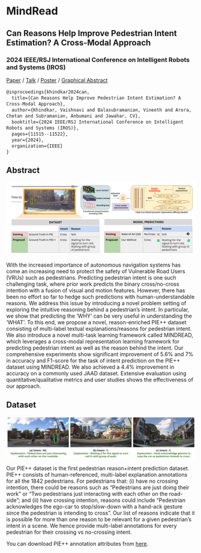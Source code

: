 # MindRead

## Can Reasons Help Improve Pedestrian Intent Estimation? A Cross-Modal Approach

### 2024 IEEE/RSJ International Conference on Intelligent Robots and Systems (IROS)

[Paper](https://arxiv.org/pdf/2411.13302) / [Talk](https://drive.google.com/file/d/1dUXsWc1RSUt869FA5SxCO9NKh2udiS2D/view) / [Poster](https://docs.google.com/presentation/d/1ji-Ibjx1E9CWN1SRykB16G0943ZITas8mvt6Jeuy7pY/edit#slide=id.g3066c511380_0_2) / [Graphical Abstract](https://docs.google.com/presentation/d/1SnMTcl4fXXl4th5M68IGkscUyqJRLebCcRyZyW5LF0A/edit#slide=id.g3066c511380_0_2)

```
@inproceedings{khindkar2024can,
  title={Can Reasons Help Improve Pedestrian Intent Estimation? A Cross-Modal Approach},
  author={Khindkar, Vaishnavi and Balasubramanian, Vineeth and Arora, Chetan and Subramanian, Anbumani and Jawahar, CV},
  booktitle={2024 IEEE/RSJ International Conference on Intelligent Robots and Systems (IROS)},
  pages={11515--11522},
  year={2024},
  organization={IEEE}
}
```

## Abstract

![Intro](https://github.com/Vaishnvi/MindRead_PIP/blob/main/intro.png)

With the increased importance of autonomous navigation systems has come an increasing need to protect the safety of Vulnerable Road Users (VRUs) such as pedestrians. Predicting pedestrian intent is one such challenging task, where prior work predicts the binary cross/no-cross intention with a fusion of visual and motion features. However, there has been no effort so far to hedge such predictions with human-understandable reasons. We address this issue by introducing a novel problem setting of exploring the intuitive reasoning behind a pedestrian’s intent. In particular, we show that predicting the ‘WHY’ can be very useful in understanding the ‘WHAT’. To this end, we propose a novel, reason-enriched PIE++ dataset consisting of multi-label textual explanations/reasons for pedestrian intent. We also introduce a novel multi-task learning framework called MINDREAD, which leverages a cross-modal representation learning framework for predicting pedestrian intent as well as the reason behind the intent. Our comprehensive experiments show significant improvement of 5.6% and 7% in accuracy and F1-score for the task of intent prediction on the PIE++ dataset using MINDREAD. We also achieved a 4.4% improvement in accuracy on a commonly used JAAD dataset. Extensive evaluation using quantitative/qualitative metrics and user studies shows the effectiveness of our approach.

## Dataset

![Intro](https://github.com/Vaishnvi/MindRead_PIP/blob/main/DatasetSamples.png) 

Our PIE++ dataset is the first pedestrian reason+intent prediction dataset. PIE++ consists of human-referenced, multi-label explanation annotations for all the 1842 pedestrians. For pedestrians that: (i) have no crossing intention, there could be reasons such as “Pedestrians are just doing their work” or “Two pedestrians just interacting with each other on the road-side”; and (ii) have crossing intention, reasons could include “Pedestrian acknowledges the ego-car to stop/slow-down with a hand-ack gesture since the pedestrian is intending to cross”. Our list of reasons indicate that it is possible for more than one reason to be relevant for a given pedestrian’s intent in a scene. We hence provide multi-label annotations for every pedestrian for their crossing vs no-crossing intent. 

You can download PIE++ annotation attributes from [here](https://mail.google.com/mail/u/0?ui=2&ik=f09b9f5dff&attid=0.1&permmsgid=msg-a:r-8321158983356550365&th=1874051035066ebb&view=att&disp=safe&realattid=f_lfyxfk9u0&zw).

## 


